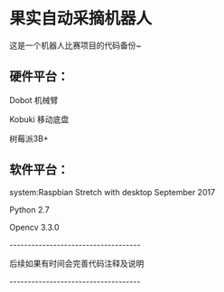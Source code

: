 <html>
<body>
<h1>果实自动采摘机器人</h1>
<p>这是一个机器人比赛项目的代码备份~</p>
<h2>硬件平台：</h2>
<p>Dobot 机械臂</p>
<p>Kobuki 移动底盘</p>
<p>树莓派3B+ </p>
<h2>软件平台：</h2>
<p>system:Raspbian Stretch with desktop September 2017</p>
<p>Python 2.7</p>
<p>Opencv 3.3.0</p>
<P>------------------------------------</p>
<P>后续如果有时间会完善代码注释及说明</p>
<P>------------------------------------</p>
</body>
</html>